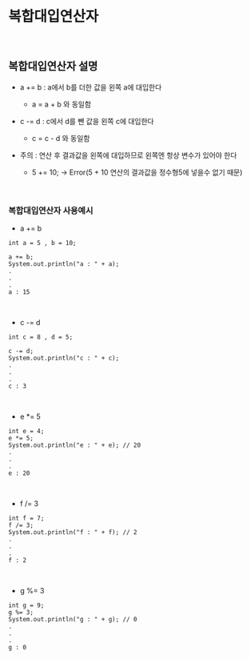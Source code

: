 # 복합대입연산자

<br />

## 복합대입연산자 설명
+ a += b : a에서 b를 더한 값을 왼쪽 a에 대입한다
  + a = a + b 와 동일함


+ c -= d : c에서 d를 뺀 값을 왼쪽 c에 대입한다
  + c = c - d 와 동일함


+ 주의 : 연산 후 결과값을 왼쪽에 대입하므로 왼쪽엔 항상 변수가 있어야 한다
  + 5 += 10; -> Error(5 + 10 연산의 결과값을 정수형5에 넣을수 없기 때문)

<br />

### 복합대입연산자 사용예시
- a += b
```
int a = 5 , b = 10;

a += b;
System.out.println("a : " + a);
.
.
.
a : 15
```

<br />

- c -= d
```
int c = 8 , d = 5;
 
c -= d;
System.out.println("c : " + c);
.
.
.
c : 3
```

<br />

- e *= 5
```
int e = 4;
e *= 5;
System.out.println("e : " + e); // 20
.
.
.
e : 20
```

<br />

- f /= 3
```
int f = 7;
f /= 3;
System.out.println("f : " + f); // 2
.
.
.
f : 2
```

<br />

- g %= 3
```
int g = 9;
g %= 3;
System.out.println("g : " + g); // 0
.
.
.
g : 0
```